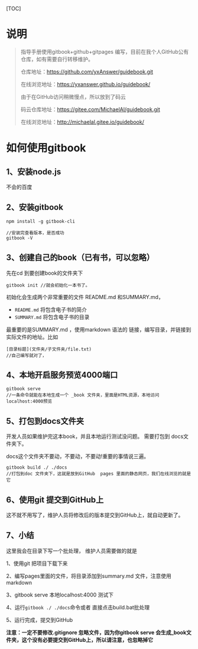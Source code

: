 [TOC]

# 说明

> 指导手册使用gitbook+github+gitpages 编写，目前在我个人GitHub公有仓库，如有需要自行转移维护。
>
> 仓库地址：https://github.com/yxAnswer/guidebook.git
>
> 在线浏览地址：https://yxanswer.github.io/guidebook/
>
> 由于在GitHub访问稍微慢点，所以放到了码云
>
> 码云仓库地址：https://gitee.com/MichaelAl/guidebook.git
>
> 在线浏览地址：http://michaelal.gitee.io/guidebook/

# 如何使用gitbook

## 1、安装node.js

不会的百度

## 2、安装gitbook

```
npm install -g gitbook-cli 

//安装完查看版本，是否成功
gitbook -V
```

## 3、创建自己的book（已有书，可以忽略）

先在cd 到要创建book的文件夹下

```
gitbook init //就会初始化一本书了。
```

初始化会生成两个非常重要的文件 README.md 和SUMMARY.md，

- `README.md` 将包含电子书的简介
- `SUMMARY.md` 将包含电子书的目录

最重要的是SUMMARY.md ，使用markdown 语法的 链接，编写目录，并链接到实际文件的地址。比如

```
[目录标题](文件夹/子文件夹/file.txt)
//自己编写就对了，
```

## 4、本地开启服务预览4000端口

```
gitbook serve 
//一条命令就能在本地生成一个 _book 文件夹，里面是HTML资源，本地访问localhost:4000预览
```

## 5、打包到docs文件夹

开发人员如果维护完这本book，并且本地运行测试没问题。 需要打包到 docs文件夹下。

docs这个文件夹不要动，不要动，不要动!重要的事情说三遍。

```
gitbook build ./ ./docs
//打包到doc 文件夹下，这就是放到GitHub  pages 里面的静态网页，我们在线浏览的就是它
```

## 6、使用git 提交到GitHub上

这不就不用写了，维护人员将修改后的版本提交到GitHub上，就自动更新了。

## 7、小结

这里我会在目录下写一个批处理， 维护人员需要做的就是

1、使用git 把项目下载下来

2、编写pages里面的文件，将目录添加到summary.md 文件，注意使用markdown

3、gitbook serve   本地localhost:4000 测试下

4、运行`gitbook ./ ./docs`命令或者 直接点击build.bat批处理

5、运行完成，提交到GitHub

**注意：一定不要修改.gitignore 忽略文件，因为你gitbook serve  会生成_book文件夹，这个没有必要提交到GitHub上，所以请注意，也忽略掉它**

